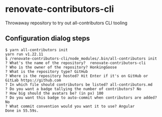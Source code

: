 # renovate-contributors-cli

Throwaway repository to try out all-contributors CLI tooling

## Configuration dialog steps

```
$ yarn all-contributors init
yarn run v1.22.11
$ /renovate-contributors-cli/node_modules/.bin/all-contributors init
? What's the name of the repository?  renovate-contributors-cli
? Who is the owner of the repository? HonkingGoose
? What is the repository type? GitHub
? Where is the repository hosted? Hit Enter if it's on GitHub or GitLab https://github.com
? In which file should contributors be listed? all-contributors.md
? Do you want a badge tallying the number of contributors? No
? How big should the avatars be? (in px) 100
? Do you want this badge to auto-commit when contributors are added? No
? What commit convention would you want it to use? Angular
Done in 55.59s.
```
